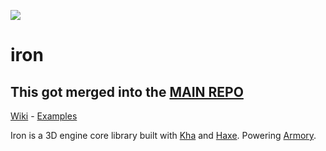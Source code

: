 ![](https://armory3d.org/git/iron.jpg)

iron
==============

## This got merged into the [MAIN REPO](https://github.com/armory3d/armory/tree/main/armory/Sources/iron)

[Wiki](https://github.com/armory3d/iron/wiki) - [Examples](https://github.com/armory3d/iron_examples)

Iron is a 3D engine core library built with [Kha](https://github.com/Kode/Kha) and [Haxe](https://github.com/HaxeFoundation/haxe). Powering [Armory](https://armory3d.org).
